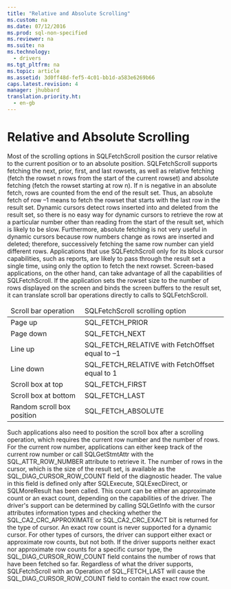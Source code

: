 ```yaml
---
title: "Relative and Absolute Scrolling"
ms.custom: na
ms.date: 07/12/2016
ms.prod: sql-non-specified
ms.reviewer: na
ms.suite: na
ms.technology: 
  - drivers
ms.tgt_pltfrm: na
ms.topic: article
ms.assetid: 3d0ff48d-fef5-4c01-bb1d-a583e6269b66
caps.latest.revision: 4
manager: jhubbard
translation.priority.ht: 
  - en-gb
---
```

# Relative and Absolute Scrolling
<?xml version="1.0" encoding="utf-8"?>
<developerConceptualDocument xmlns="http://ddue.schemas.microsoft.com/authoring/2003/5" xmlns:xlink="http://www.w3.org/1999/xlink" xmlns:xsi="http://www.w3.org/2001/XMLSchema-instance" xsi:schemaLocation="http://ddue.schemas.microsoft.com/authoring/2003/5 http://dduestorage.blob.core.windows.net/ddueschema/developer.xsd">
  <introduction>
    <para>Most of the scrolling options in <legacyBold>SQLFetchScroll</legacyBold> position the cursor relative to the current position or to an absolute position. <legacyBold>SQLFetchScroll</legacyBold> supports fetching the next, prior, first, and last rowsets, as well as relative fetching (fetch the rowset <legacyItalic>n</legacyItalic> rows from the start of the current rowset) and absolute fetching (fetch the rowset starting at row <legacyItalic>n</legacyItalic>). If <legacyItalic>n</legacyItalic> is negative in an absolute fetch, rows are counted from the end of the result set. Thus, an absolute fetch of row –1 means to fetch the rowset that starts with the last row in the result set.</para>
    <para>Dynamic cursors detect rows inserted into and deleted from the result set, so there is no easy way for dynamic cursors to retrieve the row at a particular number other than reading from the start of the result set, which is likely to be slow. Furthermore, absolute fetching is not very useful in dynamic cursors because row numbers change as rows are inserted and deleted; therefore, successively fetching the same row number can yield different rows.</para>
    <para>Applications that use <legacyBold>SQLFetchScroll</legacyBold> only for its block cursor capabilities, such as reports, are likely to pass through the result set a single time, using only the option to fetch the next rowset. Screen-based applications, on the other hand, can take advantage of all the capabilities of <legacyBold>SQLFetchScroll</legacyBold>. If the application sets the rowset size to the number of rows displayed on the screen and binds the screen buffers to the result set, it can translate scroll bar operations directly to calls to <legacyBold>SQLFetchScroll</legacyBold>.</para>
    <table xmlns:caps="http://schemas.microsoft.com/build/caps/2013/11">
      <thead>
        <tr>
          <TD>
            <para>Scroll bar operation</para>
          </TD>
          <TD>
            <para>SQLFetchScroll scrolling option</para>
          </TD>
        </tr>
      </thead>
      <tbody>
        <tr>
          <TD>
            <para>Page up</para>
          </TD>
          <TD>
            <para>SQL_FETCH_PRIOR</para>
          </TD>
        </tr>
        <tr>
          <TD>
            <para>Page down</para>
          </TD>
          <TD>
            <para>SQL_FETCH_NEXT</para>
          </TD>
        </tr>
        <tr>
          <TD>
            <para>Line up</para>
          </TD>
          <TD>
            <para>SQL_FETCH_RELATIVE with <legacyItalic>FetchOffset</legacyItalic> equal to –1</para>
          </TD>
        </tr>
        <tr>
          <TD>
            <para>Line down</para>
          </TD>
          <TD>
            <para>SQL_FETCH_RELATIVE with <legacyItalic>FetchOffset</legacyItalic> equal to 1</para>
          </TD>
        </tr>
        <tr>
          <TD>
            <para>Scroll box at top</para>
          </TD>
          <TD>
            <para>SQL_FETCH_FIRST</para>
          </TD>
        </tr>
        <tr>
          <TD>
            <para>Scroll box at bottom</para>
          </TD>
          <TD>
            <para>SQL_FETCH_LAST</para>
          </TD>
        </tr>
        <tr>
          <TD>
            <para>Random scroll box position</para>
          </TD>
          <TD>
            <para>SQL_FETCH_ABSOLUTE</para>
          </TD>
        </tr>
      </tbody>
    </table>
    <para>Such applications also need to position the scroll box after a scrolling operation, which requires the current row number and the number of rows. For the current row number, applications can either keep track of the current row number or call <legacyBold>SQLGetStmtAttr</legacyBold> with the SQL_ATTR_ROW_NUMBER attribute to retrieve it.</para>
    <para>The number of rows in the cursor, which is the size of the result set, is available as the SQL_DIAG_CURSOR_ROW_COUNT field of the diagnostic header. The value in this field is defined only after <legacyBold>SQLExecute</legacyBold>, <legacyBold>SQLExecDirect</legacyBold>, or <legacyBold>SQLMoreResult</legacyBold> has been called. This count can be either an approximate count or an exact count, depending on the capabilities of the driver. The driver's support can be determined by calling <legacyBold>SQLGetInfo</legacyBold> with the cursor attributes information types and checking whether the SQL_CA2_CRC_APPROXIMATE or SQL_CA2_CRC_EXACT bit is returned for the type of cursor.</para>
    <para>An exact row count is never supported for a dynamic cursor. For other types of cursors, the driver can support either exact or approximate row counts, but not both. If the driver supports neither exact nor approximate row counts for a specific cursor type, the SQL_DIAG_CURSOR_ROW_COUNT field contains the number of rows that have been fetched so far. Regardless of what the driver supports, <legacyBold>SQLFetchScroll</legacyBold> with an <legacyItalic>Operation</legacyItalic> of SQL_FETCH_LAST will cause the SQL_DIAG_CURSOR_ROW_COUNT field to contain the exact row count.</para>
  </introduction>
  <relatedTopics />
</developerConceptualDocument>
